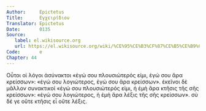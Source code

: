 ```yaml
---
Author:     Epictetus  
Title:      Εγχειρίδιον  
Translator: Epictetus  
Date:       0135  
Source:
   label: el.wikisource.org
   url: https://el.wikisource.org/wiki/%CE%95%CE%B3%CF%87%CE%B5%CE%B9%CF%81%CE%AF%CE%B4%CE%B9%CE%BF%CE%BD 
Code:       e  
Chapter: 44
---
```


Οὗτοι οἱ λόγοι ἀσύνακτοι «ἐγώ σου πλουσιώτερός εἰμι, ἐγώ σου ἄρα κρείσσων»:
«ἐγώ σου λογιώτερος, ἐγώ σου ἄρα κρείσσων». ἐκεῖνοι δὲ μᾶλλον συνακτικοί «ἐγώ
σου πλουσιώτερός εἰμι, ἡ ἐμὴ ἄρα κτῆσις τῆς σῆς κρείσσων»: «ἐγώ σου λογιώτερος,
ἡ ἐμὴ ἄρα λέξις τῆς σῆς κρείσσων». σὺ δέ γε οὔτε κτῆσις εἶ οὔτε λέξις.


